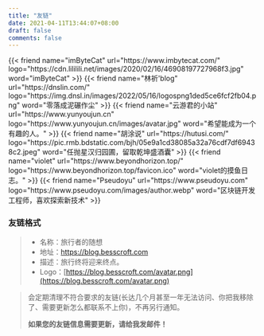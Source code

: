 ```yaml
---
title: "友链"
date: 2021-04-11T13:44:07+08:00
draft: false
comments: false
---
```


<div class="flink" id="article-container">
<div class="friend-list-div" >
{{< friend name="imByteCat" url="https://www.imbytecat.com/" logo="https://cdn.lililili.net/images/2020/02/16/46908197727968f3.jpg" word="imByteCat" >}}
{{< friend name="林祈'blog" url="https://dnslin.com/" logo="https://img.dnsl.in/images/2022/05/16/logospng1ded5ce6fcf2fb04.png" word="零落成泥碾作尘" >}}
{{< friend name="云游君的小站" url="https://www.yunyoujun.cn" logo="https://www.yunyoujun.cn/images/avatar.jpg" word="希望能成为一个有趣的人。" >}}
{{< friend name="胡涂说" url="https://hutusi.com/" logo="https://pic.rmb.bdstatic.com/bjh/05e9a1cd38085a32a76cdf7df69438c2.jpeg" word="任抛星汉归园圃，留取乾坤盛酒囊" >}}
{{< friend name="violet" url="https://www.beyondhorizon.top/" logo="https://www.beyondhorizon.top/favicon.ico" word="violet的摸鱼日志。" >}}
{{< friend name="Pseudoyu" url="https://www.pseudoyu.com" logo="https://www.pseudoyu.com/images/author.webp" word="区块链开发工程师，喜欢探索新技术" >}}
</div>
</div>

<h3>友链格式</h3>

> - 名称：旅行者的随想
> - 地址：https://blog.besscroft.com
> - 描述：旅行终将迎来终点。
> - Logo：[https://blog.besscroft.com/avatar.png](https://blog.besscroft.com/avatar.png)


> 会定期清理不符合要求的友链(长达几个月甚至一年无法访问、你把我移除了、需要更新怎么都联系不上你)，不再另行通知。
>
> **如果您的友链信息需要更新，请给我发邮件！**